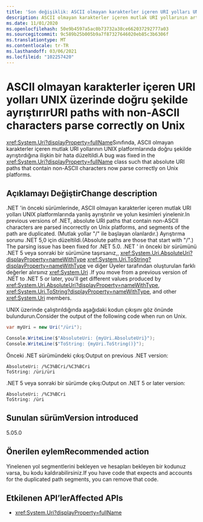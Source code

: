 ```yaml
---
title: 'Son değişiklik: ASCII olmayan karakterler içeren URI yolları UNIX üzerinde doğru şekilde ayrıştırır'
description: ASCII olmayan karakterler içeren mutlak URI yollarının artık UNIX platformlarında doğru şekilde ayrıştırdığına ilişkin temel .NET kitaplıklarında .NET 5 ' in son değişikliği hakkında bilgi edinin.
ms.date: 11/01/2020
ms.openlocfilehash: 50e9b4597a5ac0b73732a38ce662037292777a03
ms.sourcegitcommit: 9c589b25b005b9a7f87327646020eb85c3b6306f
ms.translationtype: MT
ms.contentlocale: tr-TR
ms.lasthandoff: 03/06/2021
ms.locfileid: "102257420"
---
```

# <a name="uri-paths-with-non-ascii-characters-parse-correctly-on-unix"></a><span data-ttu-id="a3a16-103">ASCII olmayan karakterler içeren URI yolları UNIX üzerinde doğru şekilde ayrıştırır</span><span class="sxs-lookup"><span data-stu-id="a3a16-103">URI paths with non-ASCII characters parse correctly on Unix</span></span>

<span data-ttu-id="a3a16-104"><xref:System.Uri?displayProperty=fullName>Sınıfında, ASCII olmayan karakterler içeren mutlak URI yollarının UNIX platformlarında doğru şekilde ayrıştırdığına ilişkin bir hata düzeltildi.</span><span class="sxs-lookup"><span data-stu-id="a3a16-104">A bug was fixed in the <xref:System.Uri?displayProperty=fullName> class such that absolute URI paths that contain non-ASCII characters now parse correctly on Unix platforms.</span></span>

## <a name="change-description"></a><span data-ttu-id="a3a16-105">Açıklamayı Değiştir</span><span class="sxs-lookup"><span data-stu-id="a3a16-105">Change description</span></span>

<span data-ttu-id="a3a16-106">.NET 'in önceki sürümlerinde, ASCII olmayan karakterler içeren mutlak URI yolları UNIX platformlarında yanlış ayrıştırılır ve yolun kesimleri yinelenir.</span><span class="sxs-lookup"><span data-stu-id="a3a16-106">In previous versions of .NET, absolute URI paths that contain non-ASCII characters are parsed incorrectly on Unix platforms, and segments of the path are duplicated.</span></span> <span data-ttu-id="a3a16-107">(Mutlak yollar "/" ile başlayan olanlardır.) Ayrıştırma sorunu .NET 5,0 için düzeltildi.</span><span class="sxs-lookup"><span data-stu-id="a3a16-107">(Absolute paths are those that start with "/".) The parsing issue has been fixed for .NET 5.0.</span></span> <span data-ttu-id="a3a16-108">.NET ' in önceki bir sürümünü .NET 5 veya sonraki bir sürümüne taşırsanız,, <xref:System.Uri.AbsoluteUri?displayProperty=nameWithType> <xref:System.Uri.ToString?displayProperty=nameWithType> ve diğer Üyeler tarafından oluşturulan farklı değerler alırsınız <xref:System.Uri> .</span><span class="sxs-lookup"><span data-stu-id="a3a16-108">If you move from a previous version of .NET to .NET 5 or later, you'll get different values produced by <xref:System.Uri.AbsoluteUri?displayProperty=nameWithType>, <xref:System.Uri.ToString?displayProperty=nameWithType>, and other <xref:System.Uri> members.</span></span>

<span data-ttu-id="a3a16-109">UNIX üzerinde çalıştırıldığında aşağıdaki kodun çıkışını göz önünde bulundurun.</span><span class="sxs-lookup"><span data-stu-id="a3a16-109">Consider the output of the following code when run on Unix.</span></span>

```csharp
var myUri = new Uri("/üri");

Console.WriteLine($"AbsoluteUri: {myUri.AbsoluteUri}");
Console.WriteLine($"ToString: {myUri.ToString()}");
```

<span data-ttu-id="a3a16-110">Önceki .NET sürümündeki çıkış:</span><span class="sxs-lookup"><span data-stu-id="a3a16-110">Output on previous .NET version:</span></span>

```text
AbsoluteUri: /%C3%BCri/%C3%BCri
ToString: /üri/üri
```

<span data-ttu-id="a3a16-111">.NET 5 veya sonraki bir sürümde çıkış:</span><span class="sxs-lookup"><span data-stu-id="a3a16-111">Output on .NET 5 or later version:</span></span>

```text
AbsoluteUri: /%C3%BCri
ToString: /üri
```

## <a name="version-introduced"></a><span data-ttu-id="a3a16-112">Sunulan sürüm</span><span class="sxs-lookup"><span data-stu-id="a3a16-112">Version introduced</span></span>

<span data-ttu-id="a3a16-113">5.0</span><span class="sxs-lookup"><span data-stu-id="a3a16-113">5.0</span></span>

## <a name="recommended-action"></a><span data-ttu-id="a3a16-114">Önerilen eylem</span><span class="sxs-lookup"><span data-stu-id="a3a16-114">Recommended action</span></span>

<span data-ttu-id="a3a16-115">Yinelenen yol segmentlerini bekleyen ve hesapları bekleyen bir kodunuz varsa, bu kodu kaldırabilirsiniz.</span><span class="sxs-lookup"><span data-stu-id="a3a16-115">If you have code that expects and accounts for the duplicated path segments, you can remove that code.</span></span>

## <a name="affected-apis"></a><span data-ttu-id="a3a16-116">Etkilenen API’ler</span><span class="sxs-lookup"><span data-stu-id="a3a16-116">Affected APIs</span></span>

- <xref:System.Uri?displayProperty=fullName>

<!--

### Category

Core .NET libraries

### Affected APIs

- `T:System.Uri`

-->
